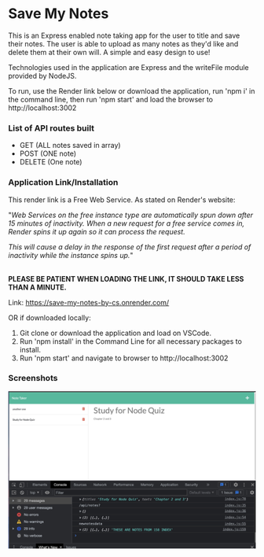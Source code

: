 # Save My Notes

This is an Express enabled note taking app for the user to title and save their notes. The user is able to upload as many notes as they'd like and delete them at their own will. A simple and easy design to use!

Technologies used in the application are Express and the writeFile module provided by NodeJS.

To run, use the Render link below or download the application, run 'npm i' in the command line, then run 'npm start' and load the browser to http://localhost:3002

### List of API routes built

- GET (ALL notes saved in array)
- POST (ONE note)
- DELETE (One note)

### Application Link/Installation

This render link is a Free Web Service. As stated on Render's website: 

"*Web Services on the free instance type are automatically spun down after 15 minutes of inactivity. When a new request for a free service comes in, Render spins it up again so it can process the request.*

*This will cause a delay in the response of the first request after a period of inactivity while the instance spins up.*"
<br/>
<br/>

**PLEASE BE PATIENT WHEN LOADING THE LINK, IT SHOULD TAKE LESS THAN A MINUTE.** 

Link: https://save-my-notes-by-cs.onrender.com/

OR if downloaded locally:

1. Git clone or download the application and load on VSCode.
2. Run 'npm install' in the Command Line for all necessary packages to install.
3. Run 'npm start' and navigate to browser to http://localhost:3002


### Screenshots
![Screenshot 3](screenshots/screenshot3.jpeg)
